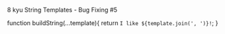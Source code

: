8 kyu
String Templates - Bug Fixing #5

function buildString(...template){
  return `I like ${template.join(', ')}!`;
}
